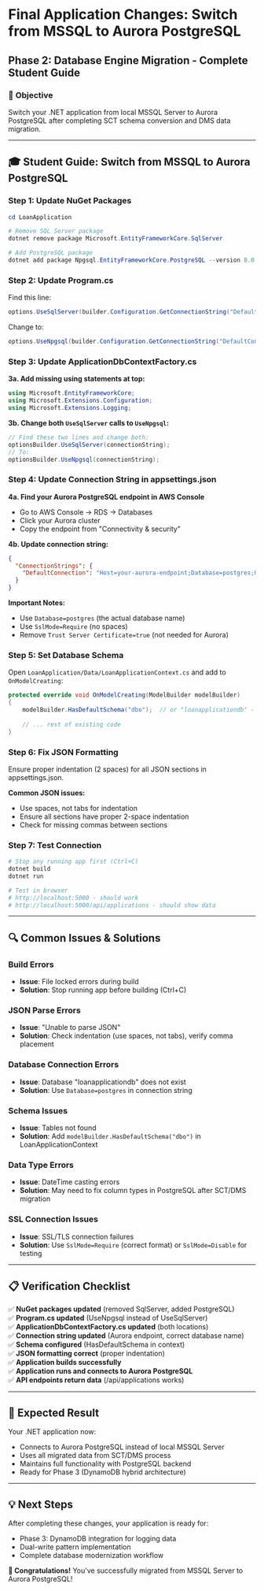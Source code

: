 # Final Application Changes: Switch from MSSQL to Aurora PostgreSQL
## Phase 2: Database Engine Migration - Complete Student Guide

### 🎯 **Objective**
Switch your .NET application from local MSSQL Server to Aurora PostgreSQL after completing SCT schema conversion and DMS data migration.

---

## 🎓 **Student Guide: Switch from MSSQL to Aurora PostgreSQL**

### **Step 1: Update NuGet Packages**
```powershell
cd LoanApplication

# Remove SQL Server package
dotnet remove package Microsoft.EntityFrameworkCore.SqlServer

# Add PostgreSQL package
dotnet add package Npgsql.EntityFrameworkCore.PostgreSQL --version 8.0.0
```

### **Step 2: Update Program.cs**
Find this line:
```csharp
options.UseSqlServer(builder.Configuration.GetConnectionString("DefaultConnection"))
```

Change to:
```csharp
options.UseNpgsql(builder.Configuration.GetConnectionString("DefaultConnection"))
```

### **Step 3: Update ApplicationDbContextFactory.cs**
**3a. Add missing using statements at top:**
```csharp
using Microsoft.EntityFrameworkCore;
using Microsoft.Extensions.Configuration;
using Microsoft.Extensions.Logging;
```

**3b. Change both `UseSqlServer` calls to `UseNpgsql`:**
```csharp
// Find these two lines and change both:
optionsBuilder.UseSqlServer(connectionString);
// To:
optionsBuilder.UseNpgsql(connectionString);
```

### **Step 4: Update Connection String in appsettings.json**
**4a. Find your Aurora PostgreSQL endpoint in AWS Console**
- Go to AWS Console → RDS → Databases
- Click your Aurora cluster
- Copy the endpoint from "Connectivity & security"

**4b. Update connection string:**
```json
{
  "ConnectionStrings": {
    "DefaultConnection": "Host=your-aurora-endpoint;Database=postgres;Username=postgres;Password=WorkshopDB123!;SslMode=Require"
  }
}
```

**Important Notes:**
- Use `Database=postgres` (the actual database name)
- Use `SslMode=Require` (no spaces)
- Remove `Trust Server Certificate=true` (not needed for Aurora)

### **Step 5: Set Database Schema**
Open `LoanApplication/Data/LoanApplicationContext.cs` and add to `OnModelCreating`:
```csharp
protected override void OnModelCreating(ModelBuilder modelBuilder)
{
    modelBuilder.HasDefaultSchema("dbo");  // or "loanapplicationdb" - use whichever contains your tables
    
    // ... rest of existing code
}
```

### **Step 6: Fix JSON Formatting**
Ensure proper indentation (2 spaces) for all JSON sections in appsettings.json.

**Common JSON issues:**
- Use spaces, not tabs for indentation
- Ensure all sections have proper 2-space indentation
- Check for missing commas between sections

### **Step 7: Test Connection**
```powershell
# Stop any running app first (Ctrl+C)
dotnet build
dotnet run

# Test in browser
# http://localhost:5000 - should work
# http://localhost:5000/api/applications - should show data
```

---

## 🔍 **Common Issues & Solutions**

### **Build Errors**
- **Issue**: File locked errors during build
- **Solution**: Stop running app before building (Ctrl+C)

### **JSON Parse Errors**
- **Issue**: "Unable to parse JSON"
- **Solution**: Check indentation (use spaces, not tabs), verify comma placement

### **Database Connection Errors**
- **Issue**: Database "loanapplicationdb" does not exist
- **Solution**: Use `Database=postgres` in connection string

### **Schema Issues**
- **Issue**: Tables not found
- **Solution**: Add `modelBuilder.HasDefaultSchema("dbo")` in LoanApplicationContext

### **Data Type Errors**
- **Issue**: DateTime casting errors
- **Solution**: May need to fix column types in PostgreSQL after SCT/DMS migration

### **SSL Connection Issues**
- **Issue**: SSL/TLS connection failures
- **Solution**: Use `SslMode=Require` (correct format) or `SslMode=Disable` for testing

---

## 📋 **Verification Checklist**

✅ **NuGet packages updated** (removed SqlServer, added PostgreSQL)  
✅ **Program.cs updated** (UseNpgsql instead of UseSqlServer)  
✅ **ApplicationDbContextFactory.cs updated** (both locations)  
✅ **Connection string updated** (Aurora endpoint, correct database name)  
✅ **Schema configured** (HasDefaultSchema in context)  
✅ **JSON formatting correct** (proper indentation)  
✅ **Application builds successfully**  
✅ **Application runs and connects to Aurora PostgreSQL**  
✅ **API endpoints return data** (/api/applications works)  

---

## 🎯 **Expected Result**
Your .NET application now:
- Connects to Aurora PostgreSQL instead of local MSSQL Server
- Uses all migrated data from SCT/DMS process
- Maintains full functionality with PostgreSQL backend
- Ready for Phase 3 (DynamoDB hybrid architecture)

---

## 💡 **Next Steps**
After completing these changes, your application is ready for:
- Phase 3: DynamoDB integration for logging data
- Dual-write pattern implementation
- Complete database modernization workflow

**🎉 Congratulations!** You've successfully migrated from MSSQL Server to Aurora PostgreSQL!